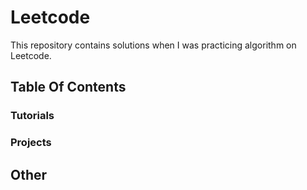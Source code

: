 # Leetcode

This repository contains solutions when I was practicing algorithm on Leetcode.

## Table Of Contents

### Tutorials

### Projects

## Other
